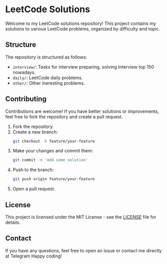 # LeetCode Solutions

Welcome to my LeetCode solutions repository! This project contains my solutions to various LeetCode problems, organized by difficulty and topic.

## Structure

The repository is structured as follows:

- `interview/`: Tasks for interview preparing, solving Interview top 150 nowadays.
- `daily/`: LeetCode daily problems.
- `other/`: Other ineresting problems.

## Contributing

Contributions are welcome! If you have better solutions or improvements, feel free to fork the repository and create a pull request.

1. Fork the repository.
2. Create a new branch:
    ```bash
    git checkout -b feature/your-feature
    ```
3. Make your changes and commit them:
    ```bash
    git commit -m 'Add some solution'
    ```
4. Push to the branch:
    ```bash
    git push origin feature/your-feature
    ```
5. Open a pull request.

## License

This project is licensed under the MIT License - see the [LICENSE](LICENSE) file for details.

## Contact

If you have any questions, feel free to open an issue or contact me directly at Telegram
Happy coding!
